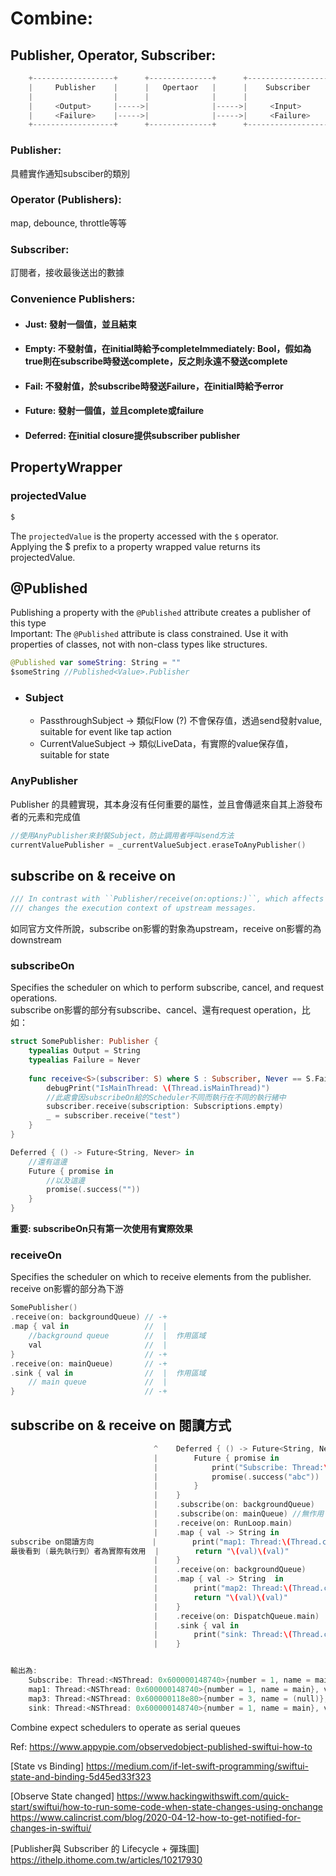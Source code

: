 # Combine:
## Publisher, Operator, Subscriber:
```Swift
    +------------------+      +--------------+      +------------------+        
    |     Publisher    |      |   Opertaor   |      |    Subscriber    |        
    |                  |      |              |      |                  |        
    |     <Output>     |----->|              |----->|     <Input>      |        
    |     <Failure>    |----->|              |----->|     <Failure>    |        
    +------------------+      +--------------+      +------------------+ 
```

### Publisher:
具體實作通知subsciber的類別

### Operator (Publishers):
map, debounce, throttle等等

### Subscriber:
訂閱者，接收最後送出的數據
### Convenience Publishers:
 - #### Just: 發射一個值，並且結束
 - #### Empty: 不發射值，在initial時給予completeImmediately: Bool，假如為true則在subscribe時發送complete，反之則永遠不發送complete
 - #### Fail: 不發射值，於subscribe時發送Failure，在initial時給予error
 - #### Future: 發射一個值，並且complete或failure
 - #### Deferred: 在initial closure提供subscriber publisher

## PropertyWrapper
### projectedValue
```Swift
$
```
The `projectedValue` is the property accessed with the `$` operator.  
Applying the $ prefix to a property wrapped value returns its projectedValue.

## @Published
Publishing a property with the `@Published` attribute creates a publisher of this type  
Important: The `@Published` attribute is class constrained. Use it with properties of classes, not with non-class types like structures.

```Swift
@Published var someString: String = ""
$someString //Published<Value>.Publisher
```

- ### Subject
    - PassthroughSubject -> 類似Flow (?) 不會保存值，透過send發射value, suitable for event like tap action
    - CurrentValueSubject -> 類似LiveData，有實際的value保存值，suitable for state

### AnyPublisher  
Publisher 的具體實現，其本身沒有任何重要的屬性，並且會傳遞來自其上游發布者的元素和完成值   
```Swift
//使用AnyPublisher來封裝Subject，防止調用者呼叫send方法
currentValuePublisher = _currentValueSubject.eraseToAnyPublisher()  
```

## subscribe on & receive on
```Swift
/// In contrast with ``Publisher/receive(on:options:)``, which affects downstream messages, ``Publisher/subscribe(on:options:)``
/// changes the execution context of upstream messages.
```
如同官方文件所說，subscribe on影響的對象為upstream，receive on影響的為downstream
### subscribeOn
Specifies the scheduler on which to perform subscribe, cancel, and request operations.  
subscribe on影響的部分有subscribe、cancel、還有request operation，比如：
```Swift
struct SomePublisher: Publisher {
    typealias Output = String
    typealias Failure = Never
    
    func receive<S>(subscriber: S) where S : Subscriber, Never == S.Failure, String == S.Input {
        debugPrint("IsMainThread: \(Thread.isMainThread)")
        //此處會因subscribeOn給的Scheduler不同而執行在不同的執行緒中
        subscriber.receive(subscription: Subscriptions.empty)
        _ = subscriber.receive("test")
    }
}
```
```Swift
Deferred { () -> Future<String, Never> in
    //還有這邊
    Future { promise in
        //以及這邊
        promise(.success(""))
    }
}
```
<b>重要: subscribeOn只有第一次使用有實際效果</b>

### receiveOn
Specifies the scheduler on which to receive elements from the publisher.  
receive on影響的部分為下游
```Swift
SomePublisher()                                        
.receive(on: backgroundQueue) // -+                  
.map { val in                 //  |                  
    //background queue        //  |  作用區域            
    val                       //  |                  
}                             // -+                  
.receive(on: mainQueue)       // -+                  
.sink { val in                //  |  作用區域            
    // main queue             //  |                  
}                             // -+   
```

## subscribe on & receive on 閱讀方式
```Swift
                                ^    Deferred { () -> Future<String, Never> in                                              
                                |        Future { promise in                                                                    
                                |            print("Subscribe: Thread:\(Thread.current)")                                       
                                |            promise(.success("abc"))                                                           
                                |        }                                                                                      
                                |    }                                                                                      
                                |    .subscribe(on: backgroundQueue)                                                        
                                |    .subscribe(on: mainQueue) //無作用                                                        
                                |    .receive(on: RunLoop.main)                                 |                           
                                |    .map { val -> String in                                    |                           
subscribe on閱讀方向             |        print("map1: Thread:\(Thread.current), val:\(val)")    |  receive on閱讀方向           
最後看到 (最先執行到）者為實際有效用  |        return "\(val)\(val)"                                  |  影響範圍為至下個receive on       
                                |    }                                                          v                           
                                |    .receive(on: backgroundQueue)                              |                           
                                |    .map { val -> String  in                                   |                           
                                |        print("map2: Thread:\(Thread.current), val:\(val)")    |                           
                                |        return "\(val)\(val)"                                  |                           
                                |    }                                                          v                           
                                |    .receive(on: DispatchQueue.main)                           |                           
                                |    .sink { val in                                             |                           
                                |        print("sink: Thread:\(Thread.current), val:\(val)")    |                           
                                |    }                                                          v                           


輸出為:
    Subscribe: Thread:<NSThread: 0x600000148740>{number = 1, name = main}
    map1: Thread:<NSThread: 0x600000148740>{number = 1, name = main}, val:abc
    map3: Thread:<NSThread: 0x600000118e80>{number = 3, name = (null)}, val:abcabc
    sink: Thread:<NSThread: 0x600000148740>{number = 1, name = main}, val:abcabcabcabc
```

Combine expect schedulers to operate as serial queues


Ref:
https://www.appypie.com/observedobject-published-swiftui-how-to 

[State vs Binding] https://medium.com/if-let-swift-programming/swiftui-state-and-binding-5d45ed33f323

[Observe State changed] https://www.hackingwithswift.com/quick-start/swiftui/how-to-run-some-code-when-state-changes-using-onchange
https://www.calincrist.com/blog/2020-04-12-how-to-get-notified-for-changes-in-swiftui/

[Publisher與 Subscriber 的 Lifecycle + 彈珠圖] https://ithelp.ithome.com.tw/articles/10217930